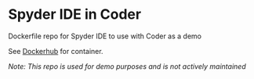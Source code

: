 # Spyder IDE in Coder
Dockerfile repo for Spyder IDE to use with Coder as a demo

See [Dockerhub](https://hub.docker.com/repository/docker/iamhughes/spyder-ide-example/general) for container.

_Note: This repo is used for demo purposes and is not actively maintained_
